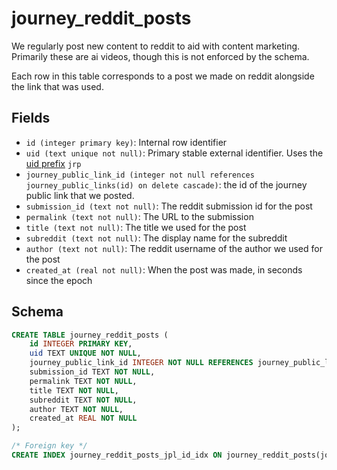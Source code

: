# journey_reddit_posts

We regularly post new content to reddit to aid with content marketing. Primarily
these are ai videos, though this is not enforced by the schema.

Each row in this table corresponds to a post we made on reddit alongside the link
that was used.

## Fields

- `id (integer primary key)`: Internal row identifier
- `uid (text unique not null)`: Primary stable external identifier. Uses the
  [uid prefix](../uid_prefixes.md) `jrp`
- `journey_public_link_id (integer not null references journey_public_links(id) on delete cascade)`:
  the id of the journey public link that we posted.
- `submission_id (text not null)`: The reddit submission id for the post
- `permalink (text not null)`: The URL to the submission
- `title (text not null)`: The title we used for the post
- `subreddit (text not null)`: The display name for the subreddit
- `author (text not null)`: The reddit username of the author we used for the post
- `created_at (real not null)`: When the post was made, in seconds since the
  epoch

## Schema

```sql
CREATE TABLE journey_reddit_posts (
    id INTEGER PRIMARY KEY,
    uid TEXT UNIQUE NOT NULL,
    journey_public_link_id INTEGER NOT NULL REFERENCES journey_public_links(id) ON DELETE CASCADE,
    submission_id TEXT NOT NULL,
    permalink TEXT NOT NULL,
    title TEXT NOT NULL,
    subreddit TEXT NOT NULL,
    author TEXT NOT NULL,
    created_at REAL NOT NULL
);

/* Foreign key */
CREATE INDEX journey_reddit_posts_jpl_id_idx ON journey_reddit_posts(journey_public_link_id);
```

